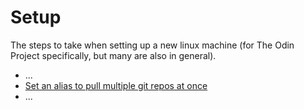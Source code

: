 # Setup

The steps to take when setting up a new linux machine (for The Odin Project specifically, but many are also in general).

- ...
- [Set an alias to pull multiple git repos at once](https://dev.to/rmpato/git-pull-multiple-repositories-at-once-4l68)
- ...